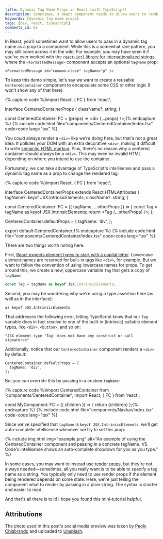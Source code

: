 ```yaml
---
title: Dynamic Tag Name Props in React (with TypeScript)
description: Sometimes, a React component needs to allow users to render a custom tag. Here's how you can pass dynamic tag names as props.
keywords: [dynamic tag name props]
tags: [dev, react, typescript]
comments_id: 62
---
```


In React, you'll sometimes want to allow users to pass in a dynamic tag name as a prop to a component. While this is a somewhat rare pattern, you may still come across it in the wild. For example, you may have seen it if you've ever worked with the [`react-intl` library for internationalized strings](https://formatjs.io/docs/react-intl/components/#formattedmessage), where the `<FormattedMessage>` component accepts an optional `tagName` prop:

```tsx
<FormattedMessage id="common.close" tagName="p" />
```

To keep this demo simple, let's say we want to create a reusable `CenteredContainer` component to encapsulate some CSS or other logic (I won't show any of that here):

{% capture code %}import React, { FC } from 'react';

interface CenteredContainerProps {
  className?: string;
}

const CenteredContainer: FC<CenteredContainerProps> = (props) => <div {...props} />;{% endcapture %}
{% include code.html file="components/CenteredContainer/index.tsx" code=code lang="tsx" %}

You *could* always render a `<div>` like we're doing here, but that's not a great idea. It pollutes your DOM with an extra decorative `<div>`, making it difficult to write [semantic HTML markup](/blog/semantic-html-accessibility/). Plus, there's no reason why a centered container should *always* be a `<div>`. This may even be invalid HTML depending on where you intend to use the container.

Fortunately, we can take advantage of TypeScript's intellisense and pass a dynamic tag name as a prop to change the rendered tag:

{% capture code %}import React, { FC } from 'react';

interface CenteredContainerProps extends React.HTMLAttributes<HTMLOrSVGElement> {
  tagName?: keyof JSX.IntrinsicElements;
  className?: string;
}

const CenteredContainer: FC<CenteredContainerProps> = ({ tagName, ...otherProps }) => {
  const Tag = tagName as keyof JSX.IntrinsicElements;
  return <Tag {...otherProps} />;
};

CenteredContainer.defaultProps = {
  tagName: 'div',
};

export default CenteredContainer;{% endcapture %}
{% include code.html file="components/CenteredContainer/index.tsx" code=code lang="tsx" %}

There are two things worth noting here.

First, [React expects element types to start with a capital letter](https://reactjs.org/docs/jsx-in-depth.html#user-defined-components-must-be-capitalized). Lowercase element names are reserved for built-in tags like `<div>`, for example. But we want to follow the convention of using lowercase names for props. To get around this, we create a new, uppercase variable `Tag` that gets a copy of `tagName`:

```typescript
const Tag = tagName as keyof JSX.IntrinsicElements;
```

Second, you may be wondering why we're using a type assertion here (as well as in the interface):

```tsx
as keyof JSX.IntrinsicElements
```

That addresses the following error, letting TypeScript know that our `Tag` variable does in fact resolve to one of the built-in (intrinsic) callable element types, like `<div>`, `<button>`, and so on:

```
"JSX element type 'Tag' does not have any construct or call signatures"
```

Additionally, notice that our `CenteredContainer` component renders a `<div>` by default:

```tsx
CenteredContainer.defaultProps = {
  tagName: 'div',
};
```

But you can override this by passing in a custom `tagName`:

{% capture code %}import CenteredContainer from 'components/CenteredContainer';
import React, { FC } from 'react';

const MyComponent: FC = ({ children }) => {
  return <CenteredContainer tagName="nav">{children}</CenteredContainer>
};{% endcapture %}
{% include code.html file="components/Navbar/index.tsx" code=code lang="tsx" %}

Since we've specified that `tagName` is `keyof JSX.IntrinsicElements`, we'll get auto-complete intellisense whenever we try to set this prop:

{% include img.html img="example.png" alt="An example of using the CenteredContainer component and passing in a concrete tagName. VS Code's intellisense shows an auto-complete dropdown for you as you type." %}

In some cases, you may want to instead use [render props](https://reactjs.org/docs/render-props.html), but they're not always needed—sometimes, all you really want is to be able to specify a tag name as a string. You typically only need to use render props if the element being rendered depends on some state. Here, we're just telling the component what to render by passing in a plain string. The syntax is shorter and easier to read.

And that's all there is to it! I hope you found this mini-tutorial helpful.

## Attributions

The photo used in this post's social media preview was taken by [Paolo Chiabrando](https://unsplash.com/@chiabra) and uploaded to [Unsplash](https://unsplash.com/photos/do7VUvKBOsg).
